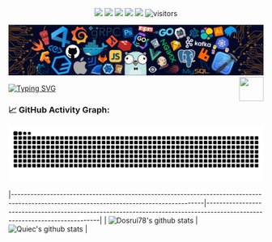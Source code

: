 
<!--
**Dosrui78/Dosrui78** is a ✨ _special_ ✨ repository because its `README.md` (this file) appears on your GitHub profile.


<!--   my-icons -->
<p align="center">
    <a href="https://github.com/Dosrui78/Dosrui78"><img src="https://img.shields.io/badge/status-updating-brightgreen.svg"></a>
    <a href="https://github.com/python/cpython"><img src="https://img.shields.io/badge/Python-3.10-FF1493.svg"></a>
    <a href="https://github.com/Dosrui78/Dosrui78/graphs/contributors"><img src="https://img.shields.io/github/contributors/Dosrui78/Dosrui78?color=blue"></a>
    <a href="https://github.com/Dosrui78/Dosrui78/stargazers"><img src="https://img.shields.io/github/stars/Dosrui78/Dosrui78.svg?logo=github"></a>
    <a href="https://github.com/Dosrui78/Dosrui78/network/members"><img src="https://img.shields.io/github/forks/Dosrui78/Dosrui78.svg?color=blue&logo=github"></a>
    <img src="https://visitor-badge.laobi.icu/badge?page_id=Dosrui78.Dosrui78" alt="visitors"/>   
</p>


<!--   my-header-img -->
![](./header_.png)
<a href="https://www.python.org/"><img src="https://upload.wikimedia.org/wikipedia/commons/c/c3/Python-logo-notext.svg" align="right" height="48" width="48" ></a>


<!--   my-ticker -->    
[![Typing SVG](https://readme-typing-svg.herokuapp.com?color=%2336BCF7&center=true&vCenter=true&width=600&lines=Hi+there+👋,+I+am+Andrej+Marinchenko;+Welcome+to+My+Profile!;Over+4+years+of+programming+experience;Always+learning+new+things+;Machine+learning+enthusiast+;Kaggle+community+member)](https://git.io/typing-svg)


<!--   GitHub stats graph -->
### 📈 GitHub Activity Graph:
<!-- [![Dosrui78's github activity graph](https://github-readme-activity-graph.cyclic.app/graph?username=Dosrui78&theme=github-compact)](https://github.com/Dosrui78/github-readme-activity-graph) -->
![Dosrui78's github activity graph](https://raw.githubusercontent.com/BEPb/BEPb/output/github-contribution-grid-snake.svg)

|-----------------------------------------------------------------------------------------------------------------------------------------|---------------------------------------------------------------------------------------------------------------------------|
| ![Dosrui78's github stats](https://github-readme-stats.vercel.app/api?username=Dosrui78&show_icons=true&theme=radical&include_all_commits=true) | ![Quiec's github stats](https://github-readme-stats.vercel.app/api/top-langs/?username=Dosrui78&theme=radical&layout=compact) |



